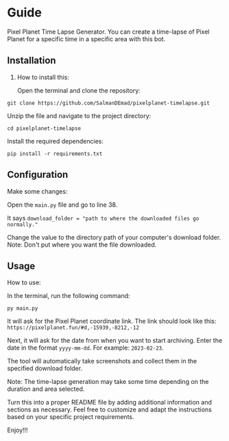 # Guide
Pixel Planet Time Lapse Generator. You can create a time-lapse of Pixel Planet for a specific time in a specific area with this bot.

## Installation

1. How to install this:

   Open the terminal and clone the repository:
   
```git clone https://github.com/SalmanDEmad/pixelplanet-timelapse.git```

Unzip the file and navigate to the project directory:

```cd pixelplanet-timelapse```

Install the required dependencies:

```pip install -r requirements.txt```


## Configuration

Make some changes:

Open the `main.py` file and go to line 38.

It says `download_folder = "path to where the downloaded files go normally."`

Change the value to the directory path of your computer's download folder. Note: Don't put where you want the file downloaded.

## Usage

How to use:

In the terminal, run the following command:

```py main.py```


It will ask for the Pixel Planet coordinate link. The link should look like this: `https://pixelplanet.fun/#d,-15939,-8212,-12`

Next, it will ask for the date from when you want to start archiving. Enter the date in the format `yyyy-mm-dd`. For example: `2023-02-23`.

The tool will automatically take screenshots and collect them in the specified download folder.

Note: The time-lapse generation may take some time depending on the duration and area selected.

Turn this into a proper README file by adding additional information and sections as necessary. Feel free to customize and adapt the instructions based on your specific project requirements.

Enjoy!!!
